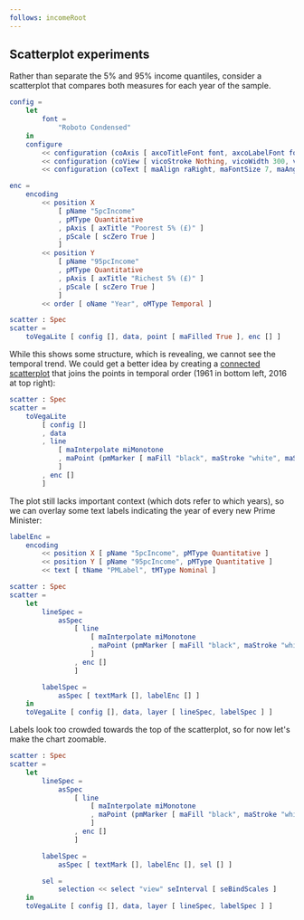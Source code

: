 ```yaml
---
follows: incomeRoot
---
```


## Scatterplot experiments

Rather than separate the 5% and 95% income quantiles, consider a scatterplot that compares both measures for each year of the sample.

```elm {l=hidden}
config =
    let
        font =
            "Roboto Condensed"
    in
    configure
        << configuration (coAxis [ axcoTitleFont font, axcoLabelFont font, axcoGrid False ])
        << configuration (coView [ vicoStroke Nothing, vicoWidth 300, vicoHeight 300 ])
        << configuration (coText [ maAlign raRight, maFontSize 7, maAngle 20, maDx -4 ])
```

```elm {l=hidden}
enc =
    encoding
        << position X
            [ pName "5pcIncome"
            , pMType Quantitative
            , pAxis [ axTitle "Poorest 5% (£)" ]
            , pScale [ scZero True ]
            ]
        << position Y
            [ pName "95pcIncome"
            , pMType Quantitative
            , pAxis [ axTitle "Richest 5% (£)" ]
            , pScale [ scZero True ]
            ]
        << order [ oName "Year", oMType Temporal ]
```

```elm {v siding}
scatter : Spec
scatter =
    toVegaLite [ config [], data, point [ maFilled True ], enc [] ]
```

While this shows some structure, which is revealing, we cannot see the temporal trend.
We could get a better idea by creating a [connected scatterplot](https://eagereyes.org/papers/the-connected-scatterplot-for-presenting-paired-time-series) that joins the points in temporal order (1961 in bottom left, 2016 at top right):

```elm {v siding}
scatter : Spec
scatter =
    toVegaLite
        [ config []
        , data
        , line
            [ maInterpolate miMonotone
            , maPoint (pmMarker [ maFill "black", maStroke "white", maStrokeWidth 1.5 ])
            ]
        , enc []
        ]
```

The plot still lacks important context (which dots refer to which years), so we can overlay some text labels indicating the year of every new Prime Minister:

```elm {l=hidden}
labelEnc =
    encoding
        << position X [ pName "5pcIncome", pMType Quantitative ]
        << position Y [ pName "95pcIncome", pMType Quantitative ]
        << text [ tName "PMLabel", tMType Nominal ]
```

```elm {v siding}
scatter : Spec
scatter =
    let
        lineSpec =
            asSpec
                [ line
                    [ maInterpolate miMonotone
                    , maPoint (pmMarker [ maFill "black", maStroke "white", maStrokeWidth 1.5 ])
                    ]
                , enc []
                ]

        labelSpec =
            asSpec [ textMark [], labelEnc [] ]
    in
    toVegaLite [ config [], data, layer [ lineSpec, labelSpec ] ]
```

Labels look too crowded towards the top of the scatterplot, so for now let's make the chart zoomable.

```elm {v interactive siding}
scatter : Spec
scatter =
    let
        lineSpec =
            asSpec
                [ line
                    [ maInterpolate miMonotone
                    , maPoint (pmMarker [ maFill "black", maStroke "white", maStrokeWidth 1.5 ])
                    ]
                , enc []
                ]

        labelSpec =
            asSpec [ textMark [], labelEnc [], sel [] ]

        sel =
            selection << select "view" seInterval [ seBindScales ]
    in
    toVegaLite [ config [], data, layer [ lineSpec, labelSpec ] ]
```
